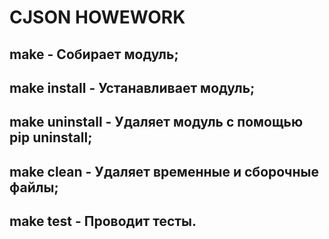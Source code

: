 # CJSON HOWEWORK

## make - Собирает модуль;
## make install - Устанавливает модуль;
## make uninstall - Удаляет модуль с помощью pip uninstall;
## make clean - Удаляет временные и сборочные файлы;
## make test - Проводит тесты.

